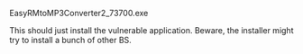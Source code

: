 
EasyRMtoMP3Converter2_73700.exe

This should just install the vulnerable application. Beware, the installer might try to install a bunch of other BS.
